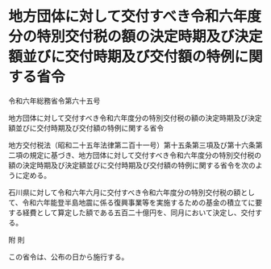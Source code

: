 # 地方団体に対して交付すべき令和六年度分の特別交付税の額の決定時期及び決定額並びに交付時期及び交付額の特例に関する省令

令和六年総務省令第六十五号

地方団体に対して交付すべき令和六年度分の特別交付税の額の決定時期及び決定額並びに交付時期及び交付額の特例に関する省令

地方交付税法（昭和二十五年法律第二百十一号）第十五条第三項及び第十六条第二項の規定に基づき、地方団体に対して交付すべき令和六年度分の特別交付税の額の決定時期及び決定額並びに交付時期及び交付額の特例に関する省令を次のように定める。

石川県に対して令和六年六月に交付すべき令和六年度分の特別交付税の額として、令和六年能登半島地震に係る復興事業等を実施するための基金の積立てに要する経費として算定した額である五百二十億円を、同月において決定し、交付する。

附 則

この省令は、公布の日から施行する。
